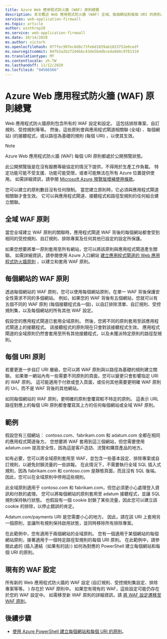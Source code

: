 ```yaml
---
title: Azure Web 應用程式防火牆 (WAF) 原則總覽
description: 本文概述 Web 應用程式防火牆 (WAF) 全域、每個網站和每個 URI 的原則。
services: web-application-firewall
ms.topic: article
author: winthrop28
ms.service: web-application-firewall
ms.date: 10/14/2020
ms.author: victorh
ms.openlocfilehash: 0f7fec997ec6d0c73fe6d1039ab1033752e0cedf
ms.sourcegitcommit: 04fb3a2b272d4bbc43de5b4dbceda9d4c9701310
ms.translationtype: MT
ms.contentlocale: zh-TW
ms.lasthandoff: 11/12/2020
ms.locfileid: "94566566"
---
```

# <a name="azure-web-application-firewall-waf-policy-overview"></a>Azure Web 應用程式防火牆 (WAF) 原則總覽

Web 應用程式防火牆原則包含所有的 WAF 設定和設定。 這包括排除專案、自訂規則、受控規則等等。 然後，這些原則會與應用程式閘道相關聯 (全域) 、每個網站)  (的接聽程式，或以路徑為基礎的規則 (每個 URI) ，以使其生效。

> [!NOTE]
> Azure Web 應用程式防火牆 (WAF) 每個 URI 原則都處於公開預覽狀態。
> 
> 此公開預覽版是在沒有服務等級協定的情況下提供，不得用於生產工作負載。 特定功能可能不受支援、功能可能受限，或者可能無法在所有 Azure 位置提供使用。 如需詳細資訊，請參閱 [Microsoft Azure 預覽版增補使用條款](https://azure.microsoft.com/support/legal/preview-supplemental-terms/)。

您可以建立的原則數目沒有任何限制。 當您建立原則時，它必須與應用程式閘道相關聯才會生效。 它可以與應用程式閘道、接聽程式和路徑型規則的任何組合建立關聯。

## <a name="global-waf-policy"></a>全域 WAF 原則

當您全域建立 WAF 原則的關聯時，應用程式閘道 WAF 背後的每個網站都會受到相同的受控規則、自訂規則、排除專案及任何其他已設定的設定所保護。

如果您想要將單一原則套用至所有網站，您可以將該原則與應用程式閘道產生關聯。 如需詳細資訊，請參閱使用 Azure 入口網站 [建立應用程式閘道的 Web 應用程式防火牆原則](create-waf-policy-ag.md) ，以建立和套用 WAF 原則。 

## <a name="per-site-waf-policy"></a>每個網站的 WAF 原則

透過每個網站的 WAF 原則，您可以使用每個網站原則，在單一 WAF 背後保護安全性需求不同的多個網站。 例如，如果您的 WAF 背後有五個網站，您就可以有五個不同的 WAF 原則 (每個接聽程式各一個)，以自訂排除清單、自訂規則、受控規則集，以及每個網站的所有其他 WAF 設定。

假設您的應用程式閘道已套用全域原則。 然後，您將不同的原則套用至該應用程式閘道上的接聽程式。 該接聽程式的原則現在只會對該接聽程式生效。 應用程式閘道的全域原則仍然會套用至所有其他接聽程式，以及未獲派特定原則的路徑型規則。

## <a name="per-uri-policy"></a>每個 URI 原則

若要更進一步自訂 URI 層級，您可以將 WAF 原則與以路徑為基礎的規則建立關聯。 如果單一網站內有一些需要不同原則的頁面，您可以變更只會影響指定 URI 的 WAF 原則。 這可能適用于付款或登入頁面，或任何其他需要更明確 WAF 原則的 Uri，而不是 WAF 背後的其他網站。

如同每個網站的 WAF 原則，更明確的原則會覆寫較不特定的原則。 這表示 URL 路徑對應上的每個 URI 原則都會覆寫其上方的任何每個網站或全域 WAF 原則。

## <a name="example"></a>範例

假設您有三個網站： contoso.com、fabrikam.com 和 adatum.com 全都在相同的應用程式閘道後方。 您想要將 WAF 套用到這三個網站，但您需要使用 adatum.com 提高安全性，因為這是客戶造訪、流覽和購買產品的地方。

如有必要，您可以將全域原則套用至 WAF，並包含一些基本設定、排除專案或自訂規則，以避免封鎖流量的一些誤報。 在此情況下，不需要執行全域 SQL 插入式規則，因為 fabrikam.com 和 contoso.com 是靜態頁面，而且沒有 SQL 後端。 因此，您可以在全域原則中停用這些規則。

此全域原則適用于 contoso.com 和 fabrikam.com，但您必須更小心處理登入資訊和付款的處理。 您可以將每個網站的原則套用至 adatum 接聽程式，並讓 SQL 規則保持執行狀態。 也假設有一個 cookie 封鎖了某些流量，因此您可以建立該 cookie 的排除，以停止錯誤的肯定。 

Adatum.com/payments URI 是您需要小心的地方。 因此，請在該 URI 上套用另一個原則，並讓所有規則保持啟用狀態，並同時移除所有排除專案。

在此範例中，您有適用于兩個網站的全域原則。 您有一個適用于某個網站的每個網站原則，接著適用于一個特定路徑型規則的每個 URI 原則。 在此範例中，請參閱此處的 (插入連結（如果有的話）) 如何為對應的 PowerShell 建立每個網站和每個 URI 的原則。

## <a name="existing-waf-configurations"></a>現有的 WAF 設定

所有新的 Web 應用程式防火牆的 WAF 設定 (自訂規則、受控規則集設定、排除專案等等。 ) 存在於 WAF 原則中。 如果您有現有的 WAF，這些設定可能仍存在於您的 WAF 設定中。 如需移至新 WAF 原則的詳細資訊，請 [將 WAF 設定遷移至 WAF 原則](./migrate-policy.md)。 


## <a name="next-steps"></a>後續步驟

- [使用 Azure PowerShell 建立每個網站和每個 URI 的原則](per-site-policies.md)。